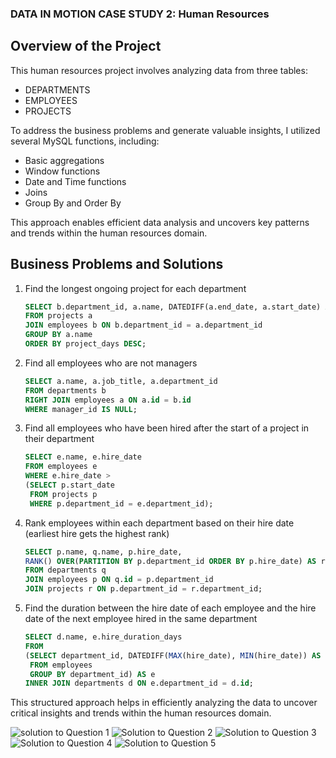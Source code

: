 ### DATA IN MOTION CASE STUDY 2: Human Resources

## Overview of the Project

This human resources project involves analyzing data from three tables:

- DEPARTMENTS
- EMPLOYEES
- PROJECTS

To address the business problems and generate valuable insights, I utilized several MySQL functions, including:

- Basic aggregations
- Window functions
- Date and Time functions
- Joins
- Group By and Order By

This approach enables efficient data analysis and uncovers key patterns and trends within the human resources domain.

## Business Problems and Solutions

1. Find the longest ongoing project for each department
   ```sql
   SELECT b.department_id, a.name, DATEDIFF(a.end_date, a.start_date) AS project_days
   FROM projects a
   JOIN employees b ON b.department_id = a.department_id
   GROUP BY a.name
   ORDER BY project_days DESC;
   ```

2. Find all employees who are not managers
   ```sql
   SELECT a.name, a.job_title, a.department_id 
   FROM departments b
   RIGHT JOIN employees a ON a.id = b.id
   WHERE manager_id IS NULL;
   ```

3. Find all employees who have been hired after the start of a project in their department
   ```sql
   SELECT e.name, e.hire_date 
   FROM employees e
   WHERE e.hire_date > 
   (SELECT p.start_date 
    FROM projects p 
    WHERE p.department_id = e.department_id);
   ```

4. Rank employees within each department based on their hire date (earliest hire gets the highest rank)
   ```sql
   SELECT p.name, q.name, p.hire_date,
   RANK() OVER(PARTITION BY p.department_id ORDER BY p.hire_date) AS ranking_per_department
   FROM departments q
   JOIN employees p ON q.id = p.department_id
   JOIN projects r ON p.department_id = r.department_id;
   ```

5. Find the duration between the hire date of each employee and the hire date of the next employee hired in the same department
   ```sql
   SELECT d.name, e.hire_duration_days
   FROM 
   (SELECT department_id, DATEDIFF(MAX(hire_date), MIN(hire_date)) AS hire_duration_days 
    FROM employees
    GROUP BY department_id) AS e
   INNER JOIN departments d ON e.department_id = d.id;
   ```

This structured approach helps in efficiently analyzing the data to uncover critical insights and trends within the human resources domain.

![solution to Question 1](https://github.com/JohnOyedijo/-Human-Resources-SQL-Analysis-/assets/170008850/6b85edcf-d62e-4f67-9ad9-ef9c46a5c0a2)
![Solution to Question 2](https://github.com/JohnOyedijo/-Human-Resources-SQL-Analysis-/assets/170008850/29678f7a-f595-4a0e-9ffe-dd4600f1f0d7)
![Solution to Question 3](https://github.com/JohnOyedijo/-Human-Resources-SQL-Analysis-/assets/170008850/daed56de-e95a-43ea-97d8-50744ed4de21)
![Solution to Question 4](https://github.com/JohnOyedijo/-Human-Resources-SQL-Analysis-/assets/170008850/a85fb4bf-472a-4da8-804f-fd6b43730a61)
![Solution to Question 5](https://github.com/JohnOyedijo/-Human-Resources-SQL-Analysis-/assets/170008850/b98424fe-ec04-481e-86c0-1e4f4b5fd49f)
